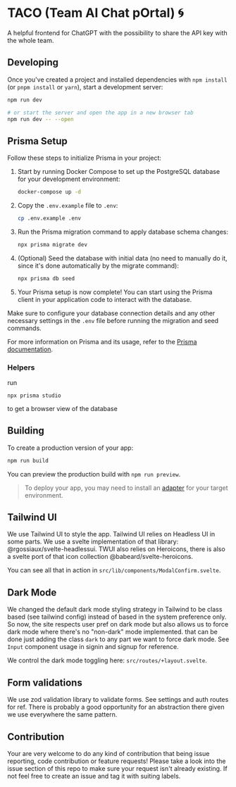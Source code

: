# TACO (Team AI Chat pOrtal) 🌀

A helpful frontend for ChatGPT with the possibility to share the API key with the whole team. 

## Developing

Once you've created a project and installed dependencies with `npm install` (or `pnpm install`
or `yarn`), start a development server:

```bash
npm run dev

# or start the server and open the app in a new browser tab
npm run dev -- --open
```

## Prisma Setup

Follow these steps to initialize Prisma in your project:

1. Start by running Docker Compose to set up the PostgreSQL database for your development
   environment:

   ```bash
   docker-compose up -d
   ```

2. Copy the `.env.example` file to `.env`:

   ```bash
   cp .env.example .env
   ```

3. Run the Prisma migration command to apply database schema changes:

   ```bash
   npx prisma migrate dev
   ```

4. (Optional) Seed the database with initial data (no need to manually do it, since it's done
   automatically by the migrate command):

   ```bash
   npx prisma db seed
   ```

5. Your Prisma setup is now complete! You can start using the Prisma client in your application code
   to interact with the database.

Make sure to configure your database connection details and any other necessary settings in
the `.env` file before running the migration and seed commands.

For more information on Prisma and its usage, refer to
the [Prisma documentation](https://www.prisma.io/docs/).

### Helpers

run

```
npx prisma studio
```

to get a browser view of the database

## Building

To create a production version of your app:

```bash
npm run build
```

You can preview the production build with `npm run preview`.

> To deploy your app, you may need to install an [adapter](https://kit.svelte.dev/docs/adapters) for
> your target environment.

## Tailwind UI

We use Tailwind UI to style the app. Tailwind UI relies on Headless UI in some parts. We use
a svelte implementation of that library: @rgossiaux/svelte-headlessui. TWUI also relies on
Heroicons, there is also a svelte port of that icon collection @babeard/svelte-heroicons.

You can see all that in action in `src/lib/components/ModalConfirm.svelte`.

## Dark Mode

We changed the default dark mode styling strategy in Tailwind to be class based (see tailwind
config) instead of based in the system preference only. So now, the site respects user pref on dark
mode but also allows us to force dark mode where there's no "non-dark" mode implemented. that can be
done just adding the class `dark` to any part we want to force dark mode. See `Input` component
usage in signin and signup for reference.

We control the dark mode toggling here: `src/routes/+layout.svelte`.

## Form validations

We use zod validation library to validate forms. See settings and auth routes for ref. There is
probably a good opportunity for an abstraction there given we use everywhere the same pattern.

## Contribution

Your are very welcome to do any kind of contribution that being issue reporting, code contribution or feature requests! Please take a look into the issue section of this repo to make sure your request isn't already existing. If not feel free to create an issue and tag it with suiting labels.
